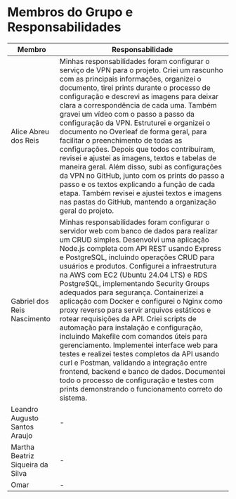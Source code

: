 # Membros do Grupo e Responsabilidades

| Membro | Responsabilidade |
|--------|---------|
| Alice Abreu dos Reis | Minhas responsabilidades foram configurar o serviço de VPN para o projeto. Criei um rascunho com as principais informações, organizei o documento, tirei prints durante o processo de configuração e descrevi as imagens para deixar clara a correspondência de cada uma. Também gravei um vídeo com o passo a passo da configuração da VPN. Estruturei e organizei o documento no Overleaf de forma geral, para facilitar o preenchimento de todas as configurações. Depois que todos contribuíram, revisei e ajustei as imagens, textos e tabelas de maneira geral. Além disso, subi as configurações da VPN no GitHub, junto com os prints do passo a passo e os textos explicando a função de cada etapa. Também revisei e ajustei textos e imagens nas pastas do GitHub, mantendo a organização geral do projeto.    |
| Gabriel dos Reis Nascimento | Minhas responsabilidades foram configurar o servidor web com banco de dados para realizar um CRUD simples. Desenvolvi uma aplicação Node.js completa com API REST usando Express e PostgreSQL, incluindo operações CRUD para usuários e produtos. Configurei a infraestrutura na AWS com EC2 (Ubuntu 24.04 LTS) e RDS PostgreSQL, implementando Security Groups adequados para segurança. Containerizei a aplicação com Docker e configurei o Nginx como proxy reverso para servir arquivos estáticos e rotear requisições da API. Criei scripts de automação para instalação e configuração, incluindo Makefile com comandos úteis para gerenciamento. Implementei interface web para testes e realizei testes completos da API usando curl e Postman, validando a integração entre frontend, backend e banco de dados. Documentei todo o processo de configuração e testes com prints demonstrando o funcionamento correto do sistema. |
| Leandro Augusto Santos Araujo | - |
| Martha Beatriz Siqueira da Silva | - |
| Omar | -|
